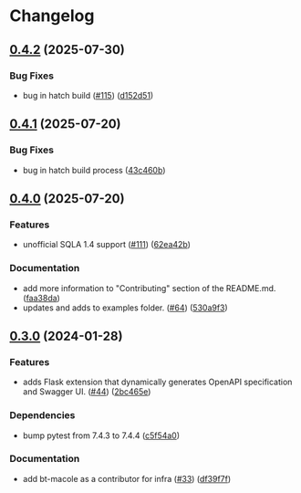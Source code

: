 # Changelog

## [0.4.2](https://github.com/dtiesling/flask-muck/compare/v0.4.1...v0.4.2) (2025-07-30)


### Bug Fixes

* bug in hatch build ([#115](https://github.com/dtiesling/flask-muck/issues/115)) ([d152d51](https://github.com/dtiesling/flask-muck/commit/d152d51fead2b89a85645dfdabc3fb4e5b0efd83))

## [0.4.1](https://github.com/dtiesling/flask-muck/compare/v0.4.0...v0.4.1) (2025-07-20)


### Bug Fixes

* bug in hatch build process ([43c460b](https://github.com/dtiesling/flask-muck/commit/43c460bb845e38707c455829020394bf745dbffd))

## [0.4.0](https://github.com/dtiesling/flask-muck/compare/v0.3.0...v0.4.0) (2025-07-20)


### Features

* unofficial SQLA 1.4 support ([#111](https://github.com/dtiesling/flask-muck/issues/111)) ([62ea42b](https://github.com/dtiesling/flask-muck/commit/62ea42b908b38915f141396059340f71ea0b11c4))


### Documentation

* add more information to "Contributing" section of the README.md. ([faa38da](https://github.com/dtiesling/flask-muck/commit/faa38da1445724c85db08f53767712686c481600))
* updates and adds to examples folder. ([#64](https://github.com/dtiesling/flask-muck/issues/64)) ([530a9f3](https://github.com/dtiesling/flask-muck/commit/530a9f37032ecc6951dea2c18f9fb3f09ae72302))

## [0.3.0](https://github.com/dtiesling/flask-muck/compare/v0.2.0...v0.3.0) (2024-01-28)


### Features

* adds Flask extension that dynamically generates OpenAPI specification and Swagger UI. ([#44](https://github.com/dtiesling/flask-muck/issues/44)) ([2bc465e](https://github.com/dtiesling/flask-muck/commit/2bc465ed4b5b71a26cc4fda67429944e3c63093e))


### Dependencies

* bump pytest from 7.4.3 to 7.4.4 ([c5f54a0](https://github.com/dtiesling/flask-muck/commit/c5f54a0353edb2d64f7568081ab44893bdd4cff3))


### Documentation

* add bt-macole as a contributor for infra ([#33](https://github.com/dtiesling/flask-muck/issues/33)) ([df39f7f](https://github.com/dtiesling/flask-muck/commit/df39f7ffdc919804b1a5521d2749166c38597630))
